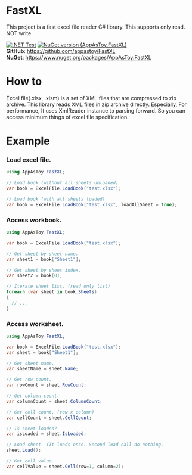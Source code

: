 # FastXL

This project is a fast excel file reader C# library. This supports only read. NOT write.

[![.NET Test](https://github.com/appastoy/FastXL/actions/workflows/dotnet_test.yml/badge.svg?branch=develop)](https://github.com/appastoy/FastXL/actions/workflows/dotnet_test.yml)
[![NuGet version (AppAsToy.FastXL)](https://img.shields.io/nuget/v/AppAsToy.FastXL.svg?style=flat-square)](https://www.nuget.org/packages/AppAsToy.FastXL/)
</br>__GitHub__: https://github.com/appastoy/FastXL
</br>__NuGet__: https://www.nuget.org/packages/AppAsToy.FastXL


# How to
Excel file(.xlsx, .xlsm) is a set of XML files that are compressed to zip archive.
This library reads XML files in zip archive directly. 
Especially, For performance, It uses XmlReader instance to parsing forward. 
So you can access minimum things of excel file specification.

# Example

### Load excel file.
```csharp
using AppAsToy.FastXL;

// Load book (without all sheets unloaded)
var book = ExcelFile.LoadBook("test.xlsx");

// Load book (with all sheets loaded)
var book = ExcelFile.LoadBook("test.xlsx", loadAllSheet = true);
```

### Access workbook.
```csharp
using AppAsToy.FastXL;

var book = ExcelFile.LoadBook("test.xlsx");

// Get sheet by sheet name.
var sheet1 = book["Sheet1"];

// Get sheet by sheet index.
var sheet2 = book[0];

// Iterate sheet list. (read only list)
foreach (var sheet in book.Sheets)
{
  // ...
}
```

### Access worksheet.
```csharp
using AppAsToy.FastXL;

var book = ExcelFile.LoadBook("test.xlsx");
var sheet = book["Sheet1"];

// Get sheet name.
var sheetName = sheet.Name;

// Get row count.
var rowCount = sheet.RowCount;

// Get column count.
var columnCount = sheet.ColumnCount;

// Get cell count. (row x column)
var cellCount = sheet.CellCount;

// Is sheet loaded?
var isLoaded = sheet.IsLoaded;

// Load sheet. (It loads once. Second load call do nothing.
sheet.Load();

// Get cell value.
var cellValue = sheet.Cell(row=1, column=2);

```
